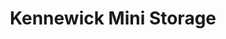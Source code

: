 ---
title: "Kennewick Mini Storage"
url: /kennewick/kennewick-mini-storage/
shop: storage rental
---